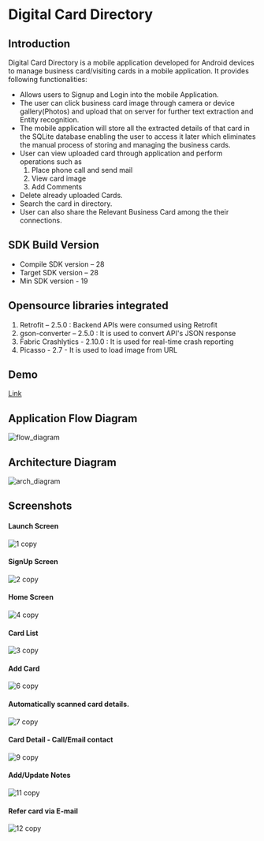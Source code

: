 # Digital Card Directory

## Introduction

Digital Card Directory is a mobile application developed for Android devices to manage business card/visiting cards in a mobile application. It provides following functionalities:
- Allows users to Signup and Login into the mobile Application.
-	The user can click business card image through camera or device gallery(Photos) and upload that on server for further text extraction and Entity recognition.
- The mobile application will store all the extracted details of that card in the SQLite database enabling the user to access it later which eliminates the manual process of storing and managing the business cards.
-	User can view uploaded card through application and perform operations such as
    1. Place phone call and send mail
    2. View card image
    3. Add Comments
-	Delete already uploaded Cards.
-	Search the card in directory.
-	User can also share the Relevant Business Card among the their connections.

## SDK Build Version

- Compile SDK version – 28  
- Target SDK version – 28  
- Min SDK version - 19  

## Opensource libraries integrated
1. Retrofit – 2.5.0 : Backend APIs were consumed using Retrofit
2. gson-converter – 2.5.0 : It is used to convert API's JSON response
3. Fabric Crashlytics - 2.10.0 : It is used for real-time crash reporting
4. Picasso - 2.7 - It is used to load image from URL

## Demo
[Link](https://youtu.be/NnEHQ-F3Yxk)

## Application Flow Diagram
![flow_diagram](https://user-images.githubusercontent.com/42704669/63615339-fa35aa80-c599-11e9-93ad-986f9b2db805.png)

## Architecture Diagram
![arch_diagram](https://user-images.githubusercontent.com/42704669/63615411-218c7780-c59a-11e9-9b6a-feb165ef5728.png)

## Screenshots

#### Launch Screen
![1 copy](https://user-images.githubusercontent.com/42704669/63615760-f0607700-c59a-11e9-8599-59e7a5efd424.png)

#### SignUp Screen
![2 copy](https://user-images.githubusercontent.com/42704669/63615796-05d5a100-c59b-11e9-95e5-47645c4c118f.png)

#### Home Screen
![4 copy](https://user-images.githubusercontent.com/42704669/63616022-80062580-c59b-11e9-9513-0766de5bb1da.png)

#### Card List
![3 copy](https://user-images.githubusercontent.com/42704669/63616021-80062580-c59b-11e9-8ce6-08058c6d3b5f.png)

#### Add Card
![6 copy](https://user-images.githubusercontent.com/42704669/63616023-809ebc00-c59b-11e9-8380-a876f898504c.png)

#### Automatically scanned card details.
![7 copy](https://user-images.githubusercontent.com/42704669/63616024-809ebc00-c59b-11e9-835f-6bee10f7031e.png)

#### Card Detail - Call/Email contact
![9 copy](https://user-images.githubusercontent.com/42704669/63616025-809ebc00-c59b-11e9-8b2a-dce95422c971.png)

#### Add/Update Notes
![11 copy](https://user-images.githubusercontent.com/42704669/63616026-809ebc00-c59b-11e9-95ef-3d06c1ba3cbb.png)

#### Refer card via E-mail
![12 copy](https://user-images.githubusercontent.com/42704669/63616027-809ebc00-c59b-11e9-8130-1d92636e63ad.png)
